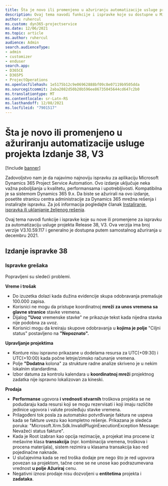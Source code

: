 ```yaml
---
title: Šta je novo ili promenjeno u ažuriranju automatizacije usluge projekta Izdanje 38, V3
description: Ovaj tema navodi funkcije i ispravke koje su dostupne u Microsoft Dynamics 365 Project Service Automation izdanju Update Release 38, V3.
author: ruhercul
ms.custom: dyn365-projectservice
ms.date: 12/06/2021
ms.topic: article
ms.author: ruhercul
audience: Admin
search.audienceType:
- admin
- customizer
- enduser
search.app:
- D365CE
- D365PS
- ProjectOperations
ms.openlocfilehash: 1e5175b12c9e06962888bf09c8e07119b9505dda
ms.sourcegitcommit: 2aba2082d50b20b596ee86735045644cd647c2b0
ms.translationtype: MT
ms.contentlocale: sr-Latn-RS
ms.lasthandoff: 12/08/2021
ms.locfileid: "7901517"
---
```

# <a name="whats-new-or-changed-in-project-service-automation-update-release-38-v3"></a>Šta je novo ili promenjeno u ažuriranju automatizacije usluge projekta Izdanje 38, V3

[!include [banner](../includes/psa-now-project-operations.md)]

Zadovoljstvo nam je da najavimo najnoviju ispravku za aplikaciju Microsoft Dynamics 365 Project Service Automation. Ovo izdanje uključuje neka važna poboljšanja u kvalitetu, performansama i upotrebljivosti. Kompatibilna je sa sistemom Dynamics 365 9.x. Da biste se ažurirali na ovo izdanje, posetite stranicu centra administracije za Dynamics 365 mrežna rešenja i instalirajte ispravku. Za još informacija pogledajte članak [Instaliranje, ispravka ili uklanjanje željenog rešenja](/power-platform/admin/install-remove-preferred-solution).

Ovaj tema navodi funkcije i ispravke koje su nove ili promenjene za ispravku za automatizaciju usluge projekta Release 38, V3. Ova verzija ima broj verzije V3.10.59.117 i generalno je dostupna putem samostalnog ažuriranja u decembru 2021.

## <a name="update-release-38"></a>Izdanje ispravke 38

### <a name="bug-fixes"></a>Ispravke grešaka

Popravljeni su sledeći problemi.

**Vreme i trošak**

- Do izuzetka dolazi kada dužina evidencije skupa odobravanja premašuje 100.000 zapisa.
- Korisnici ne mogu da pristupe koordinatnoj **mreži za unos vremena sa** **glavne stranice** stavke vremena.
- Dijalog **"Uvoz** vremenske stavke" ne prikazuje tekst kada nijedna stavka nije podobna za uvoz.
- Korisnici mogu da kreiraju skupove odobravanja u **kojima je polje** "Ciljni status" postavljeno na **"Nepoznato".**

**Upravljanje projektima**

- Konture nisu ispravno prikazane u dodelama resursa za UTC(+09:30) i UTC(+10:00) kada počne letnje/zimsko računanje vremena.
- Polje **"Dodatna** kolona" za strukture radne analize skriveno je u nekim lokalnim standardima.
- Izbor datuma za kontrolu kalendara u **koordinatnoj mreži** projektnog zadatka nije ispravno lokalizovan za kineski.

**Prodaja**

- **Performanse** ugovora **i vrednosti stvarnih** troškova projekta se ne podudaraju kada resursi koji se mogu rezervisati i koji imaju različite jedinice ugovora i valute prosleđuju stavke vremena.
- Prilagođeni tok posla za automatsko potvrđivanje faktura ne uspeva kada se fakture uvezu kao kompletno rešenje. Prikazana je sledeća poruka: "Microsoft.Xrm.Sdk.InvalidPluginExecutionException Message: Nevažeći status fakture".
- Kada je Root izabran kao opcija rezimacije, a projekat ima procene iz mešavine klasa **transakcija** (npr. kombinacija vremena, troškova i procena materijala), sistem rezimira u klasama transakcija kao red pojedinačne naknade.
- U slučajevima kada se red troška dodaje pre nego što je red ugovora povezan sa projektom, tačne cene se ne unose kao podrazumevana vrednost **u polje Ažuriraj** cenu.
- Negativni iznosi prodaje nisu dozvoljeni u **entitetima** projekta i **zadataka**.
